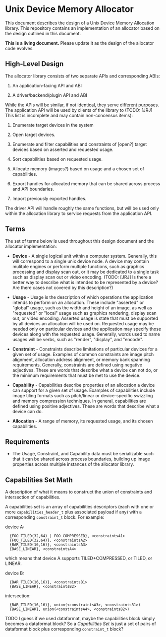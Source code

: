Unix Device Memory Allocator
============================

This document describes the design of a Unix Device Memory Allocation
library.  This repository contains an implementation of an allocator
based on the design outlined in this document.

**This is a living document.**  Please update it as the design of the
allocator code evolves.

High-Level Design
-----------------

The allocator library consists of two separate APIs and corresponding
ABIs:

1. An application-facing API and ABI

2. A driver/backend/plugin API and ABI

While the APIs will be similar, if not identical, they serve different
purposes.  The application API will be used by clients of the library
to (TODO: [JRJ] This list is incomplete and may contain non-concensus
items):

1. Enumerate target devices in the system

2. Open target devices.

3. Enumerate and filter capabilities and constraints of [open?] target
   devices based on asserted and requested usage.

4. Sort capabilities based on requested usage.

5. Allocate memory (images?) based on usage and a chosen set of
   capabilities.

6. Export handles for allocated memory that can be shared across
   process and API boundaries.

7. Import previously exported handles.

The driver API will handle roughly the same functions, but will be used
only within the allocation library to service requests from the
application API.

Terms
-----

The set of terms below is used throughout this design document and the
allocator implementation:

* **Device** - A single logical unit within a computer system.
  Generally, this will correspond to a single unix device node.  A
  device may contain mulitple engines or perform multiple functions,
  such as graphics processing and display scan out, or it may be
  dedicated to a single task such as display scan out or video
  encoding.  (TODO: [JRJ] Is there a better way to describe what is
  intended to be represented by a device?  Are there cases not covered
  by this description?)

* **Usage** - Usage is the description of which operations the
  application intends to perform on an allocation.  These include
  "asserted" or "global" usage, such as the width and height of an
  image, as well as "requested" or "local" usage such as graphics
  rendering, display scan out, or video encoding.  Asserted usage
  is state that must be supported by all devices an allocation will be
  used on.  Requested usage may be needed only on particular devices
  and the application may specify those devices along with the
  requested usage.  Generally, words used to name usages will be
  verbs, such as "render", "display", and "encode".

* **Constraint** - Constraints describe limitations of particular
  devices for a given set of usage.  Examples of common constraints are
  image pitch alignment, allocation address alignment, or memory bank
  spanning requirements.  Generally, constraints are defined using
  negative adjectives.  These are words that describe what a device can
  not do, or the minimum requirements that must be met to use the
  device.

* **Capability** - Capabilities describe properties of an allocation a
  device can support for a given set of usage.  Examples of capabilities
  include image tiling formats such as pitch/linear or device-specific
  swizzling and memory compression techniques.  In general, capabilities
  are defined using positive adjectives.  These are words that describe
  what a device can do.

* **Allocation** - A range of memory, its requested usage, and its
  chosen capabilities.

Requirements
------------

* The Usage, Constraint, and Capability data must be serializable such
  that it can be shared across process boundaries, building up image
  properties across multiple instances of the allocator library.


Capabilities Set Math
---------------------

A description of what it means to construct the union of constraints and
intersection of capabilities.

A capabilities set is an array of capabilities descriptors (each with one
or more `capabilities_header_t` plus associated payload if any) with a
corresponding `constraint_t` block.  For example:

device A:
```
  {FOO_TILED(32,64) | FOO_COMPRESSED}, <constraintsA1>
  {FOO_TILED(32,64)}, <constraintsA2>
  {BAR_TILED(16,16)}, <constraintsA3>
  {BASE_LINEAR}, <constraintsA4>
```
which means that device A supports TILED+COMPRESSED, or TILED, or LINEAR.

device B:
```
  {BAR_TILED(16,16)}, <constraintsB1>
  {BASE_LINEAR}, <constraintsB2>
```

intersection:
```
  {BAR_TILED(16,16)}, union(<constraintsA3>, <constraintsB1>)
  {BASE_LINEAR}, union(<constraintsA4>, <constraintsB2>)
```

TODO I guess if we used dataformat, maybe the capabilities block simply
becomes a dataformat block?  So a *Capabilities Set* is just a set of
pairs of dataformat block plus corresponding `constraint_t` block?

